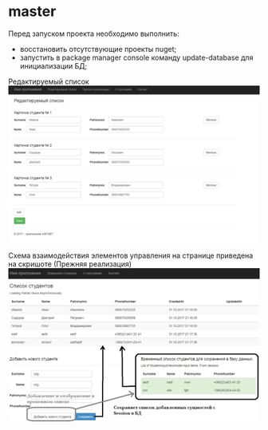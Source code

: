 # master
Перед запуском проекта необходимо выполнить:
- восстановить отсутствующие проекты nuget;
- запустить в package manager console команду update-database для инициализации БД;

Редактируемый список
![Alt text](/saprojScr2.jpg?raw=true "Скриншот редактируемого списка")

Схема взаимодействия элементов управления на странице приведена на скришоте (Прежняя реализация)
![Alt text](/SaProjectScreen.jpg?raw=true "Скриншот тестовой страницы, на которой реализовано задание")
